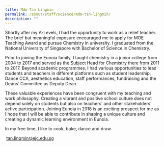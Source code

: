 ```yaml
---
title: Mdm Tan Lingmin
permalink: /about/staff/science/mdm-tan-lingmin/
description: ""
---
```

Shortly after my A-Levels, I had the opportunity to work as a relief teacher. The brief but meaningful exposure encouraged me to apply for MOE Teaching Award and pursue Chemistry in university. I graduated from the National University of Singapore with Bachelor of Science in Chemistry.

Prior to joining the Eunoia family, I taught chemistry in a junior college from 2004 to 2017 and served as the Subject Head for Chemistry there from 2011 to 2017. Beyond academic programmes, I had various opportunities to lead students and teachers in different platforms such as student leadership, Dance CCA, aesthetics education, staff performances, fundraising and the Deans’ Committee as Deputy Dean.

These valuable experiences have been congruent with my teaching and work philosophy. Creating a vibrant and positive school culture does not depend solely on students but also on teachers’ and other stakeholders’ active participation. Joining Eunoia in 2018 is an exciting prospect for me as I hope that I will be able to contribute in shaping a unique culture and creating a dynamic learning environment in Eunoia.

In my free time, I like to cook, bake, dance and draw.

 [tan.lingmin@ejc.edu.sg](mailto:tan.lingmin@ejc.edu.sg)